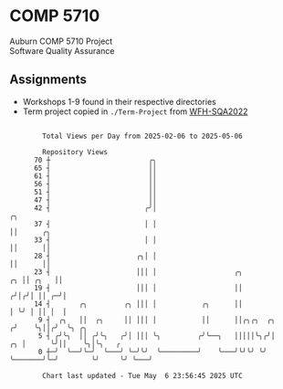 # COMP 5710
Auburn COMP 5710 Project  
Software Quality Assurance

## Assignments
- Workshops 1-9 found in their respective directories
- Term project copied in `./Term-Project` from [WFH-SQA2022](https://github.com/wumphlett/WFH-SQA2022-AUBURN)

```

        Total Views per Day from 2025-02-06 to 2025-05-06

        Repository Views
      70 ┼                        ╭╮
      65 ┤                        ││
      61 ┤                        ││
      56 ┤                        ││
      51 ┤                        ││
      47 ┤                        ││
      42 ┤                       ╭╯│                                            ╭╮
      37 ┤                       │ │                                            ││      ╭╮
      33 ┤                       │ │                                            ││      ││
      28 ┤                     ╭╮│ │                                            ││      ││
      23 ┤                     │││ │                   ╭╮                    ╭╮ ││ ╭╮   ││
      19 ┤                     │││ │                   ││                   ╭╯│╭╯│ ││ ╭─╯│
      14 ┤       ╭╮         ╭╮ │││ │           ╭╮      ││                   │ ╰╯ │ ││ │  │
       9 ┤  ╭╮   ││  ╭╮     ││ │││ │           ││      ││╭╮╭╮  ╭╮          ╭╯    ╰╮││╭╯  ╰╮ ╭╮
       5 ┤ ╭╯╰╮  ││ ╭╯╰╮   ╭╯│ │││ ╰╮         ╭╯╰──╮   │││││╰╮╭╯│       ╭╮ │      ╰╯││    ╰╮│╰╮   ╭
       0 ┼─╯  ╰──╯╰─╯  ╰───╯ ╰─╯╰╯  ╰─────────╯    ╰───╯╰╯╰╯ ╰╯ ╰───────╯╰─╯        ╰╯     ╰╯ ╰───╯

        Chart last updated - Tue May  6 23:56:45 2025 UTC
        
```
